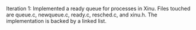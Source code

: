 Iteration 1:
Implemented a ready queue for processes in Xinu. Files touched are queue.c, newqueue.c, ready.c, resched.c, and xinu.h. The implementation is backed by a linked list.

